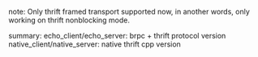 note:
    Only thrift framed transport supported now, in another words, only working on thrift nonblocking mode.

summary:
    echo_client/echo_server:
        brpc + thrift protocol version
    native_client/native_server:
        native thrift cpp version


